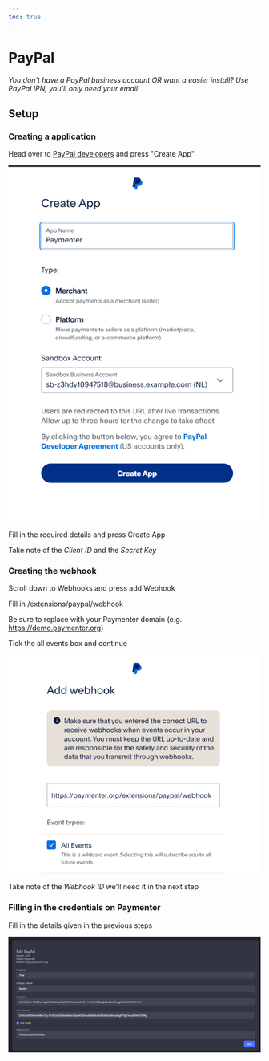 ```yaml
---
toc: true
---
```


# PayPal

*You don't have a PayPal business account OR want a easier install? Use PayPal IPN, you'll only need your email*

## Setup

### Creating a application

Head over to [PayPal developers](https://developer.paypal.com/dashboard/applications) and press "Create App"

![Create App](create-app.png)

Fill in the required details and press Create App

Take note of the *Client ID* and the *Secret Key*

### Creating the webhook

Scroll down to Webhooks and press add Webhook

Fill in <yourDomain>/extensions/paypal/webhook

Be sure to replace <yourDomain> with your Paymenter domain (e.g. https://demo.paymenter.org)

Tick the all events box and continue

![Create Webhook](create-webhook.png)

Take note of the *Webhook ID* we'll need it in the next step

### Filling in the credentials on Paymenter

Fill in the details given in the previous steps

![Paymenter](paymenter.png)